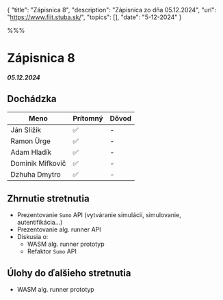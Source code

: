 { 
  "title": "Zápisnica 8", 
  "description": "Zápisnica zo dňa 05.12.2024", 
  "url": "https://www.fiit.stuba.sk/", 
  "topics": [],
  "date": "5-12-2024"
} 

%%%

# Zápisnica 8
##### 05.12.2024

## Dochádzka
| Meno     |    Prítomný   |  Dôvod |
|----------|-------------|-------|
| Ján Sližik | ✅ | - |
| Ramon Ürge | ✅ | - |
| Adam Hladík | ✅ | - |
| Dominik Mifkovič | ✅ | - |
| Dzhuha Dmytro  | ✅ | - |

## Zhrnutie stretnutia
- Prezentovanie `Sumo` API (vytváranie simulácií, simulovanie, autentifikácia...)
- Prezentovanie alg. runner API
- Diskusia o:
  - WASM alg. runner prototyp
  - Refaktor `Sumo` API

## Úlohy do ďalšieho stretnutia
- WASM alg. runner prototyp